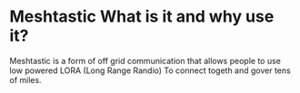 # Meshtastic What is it and why use it?

Meshtastic is a form of off grid communication that allows people to use low powered LORA (Long Range Randio) To connect togeth and gover tens of miles.
